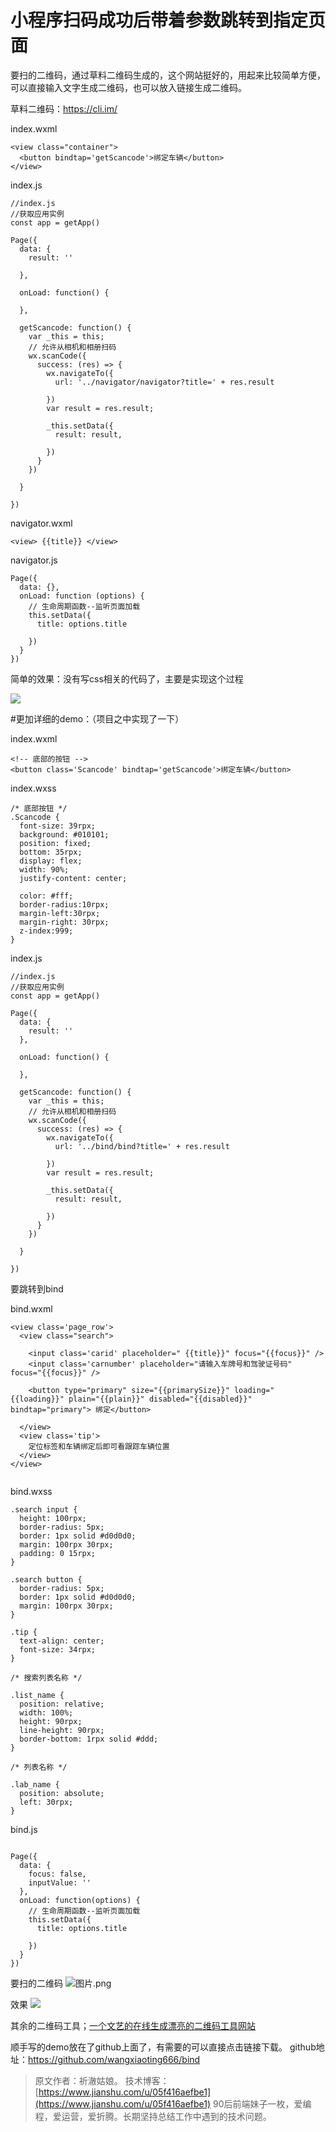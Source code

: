 # 小程序扫码成功后带着参数跳转到指定页面




要扫的二维码，通过草料二维码生成的，这个网站挺好的，用起来比较简单方便，可以直接输入文字生成二维码，也可以放入链接生成二维码。

草料二维码：https://cli.im/




index.wxml
```
<view class="container">
  <button bindtap='getScancode'>绑定车辆</button>
</view>

```

index.js
```
//index.js
//获取应用实例
const app = getApp()

Page({
  data: {
    result: ''

  },

  onLoad: function() {

  },

  getScancode: function() {
    var _this = this;
    // 允许从相机和相册扫码
    wx.scanCode({
      success: (res) => {
        wx.navigateTo({
          url: '../navigator/navigator?title=' + res.result

        })
        var result = res.result;

        _this.setData({
          result: result,

        })
      }
    })

  }

})
```

navigator.wxml
```
<view> {{title}} </view>

```
navigator.js
```
Page({
  data: {},
  onLoad: function (options) {
    // 生命周期函数--监听页面加载
    this.setData({
      title: options.title
     
    })
  }
})
```
简单的效果：没有写css相关的代码了，主要是实现这个过程

![](https://upload-images.jianshu.io/upload_images/5640239-c11d57e9ae391a15.png?imageMogr2/auto-orient/strip%7CimageView2/2/w/1240)


#更加详细的demo：（项目之中实现了一下）

index.wxml
```
<!-- 底部的按钮 -->
<button class='Scancode' bindtap='getScancode'>绑定车辆</button>
```

index.wxss
```
/* 底部按钮 */
.Scancode {
  font-size: 39rpx;
  background: #010101;
  position: fixed;
  bottom: 35rpx;
  display: flex;
  width: 90%;
  justify-content: center;
  
  color: #fff;
  border-radius:10rpx;
  margin-left:30rpx;
  margin-right: 30rpx;
  z-index:999;
}
```

index.js
```
//index.js
//获取应用实例
const app = getApp()

Page({
  data: {
    result: ''
  },

  onLoad: function() {

  },

  getScancode: function() {
    var _this = this;
    // 允许从相机和相册扫码
    wx.scanCode({
      success: (res) => {
        wx.navigateTo({
          url: '../bind/bind?title=' + res.result

        })
        var result = res.result;

        _this.setData({
          result: result,

        })
      }
    })

  }

})
```
要跳转到bind

bind.wxml
```
<view class='page_row'>
  <view class="search">

    <input class='carid' placeholder=" {{title}}" focus="{{focus}}" />
    <input class='carnumber' placeholder="请输入车牌号和驾驶证号码" focus="{{focus}}" />

    <button type="primary" size="{{primarySize}}" loading="{{loading}}" plain="{{plain}}" disabled="{{disabled}}" bindtap="primary"> 绑定</button>

  </view>
  <view class='tip'>
    定位标签和车辆绑定后即可看跟踪车辆位置
  </view>
</view>
    
```

bind.wxss
```
.search input {
  height: 100rpx;
  border-radius: 5px;
  border: 1px solid #d0d0d0;
  margin: 100rpx 30rpx;
  padding: 0 15rpx;
}

.search button {
  border-radius: 5px;
  border: 1px solid #d0d0d0;
  margin: 100rpx 30rpx;
}

.tip {
  text-align: center;
  font-size: 34rpx;
}

/* 搜索列表名称 */

.list_name {
  position: relative;
  width: 100%;
  height: 90rpx;
  line-height: 90rpx;
  border-bottom: 1rpx solid #ddd;
}

/* 列表名称 */

.lab_name {
  position: absolute;
  left: 30rpx;
}

```
bind.js
```

Page({
  data: {
    focus: false,
    inputValue: ''
  },
  onLoad: function(options) {
    // 生命周期函数--监听页面加载
    this.setData({
      title: options.title

    })
  }
})
```
要扫的二维码
![图片.png](https://upload-images.jianshu.io/upload_images/5640239-063cad596aa00654.png?imageMogr2/auto-orient/strip%7CimageView2/2/w/1240)

效果
![](https://upload-images.jianshu.io/upload_images/5640239-6989b9260594bb12.png?imageMogr2/auto-orient/strip%7CimageView2/2/w/1240)

其余的二维码工具；[一个文艺的在线生成漂亮的二维码工具网站](https://www.jianshu.com/p/1edf4ab9853d)

顺手写的demo放在了github上面了，有需要的可以直接点击链接下载。
github地址：https://github.com/wangxiaoting666/bind

> 原文作者：祈澈姑娘。 技术博客：[https://www.jianshu.com/u/05f416aefbe1](https://www.jianshu.com/u/05f416aefbe1)
90后前端妹子一枚，爱编程，爱运营，爱折腾。长期坚持总结工作中遇到的技术问题。




